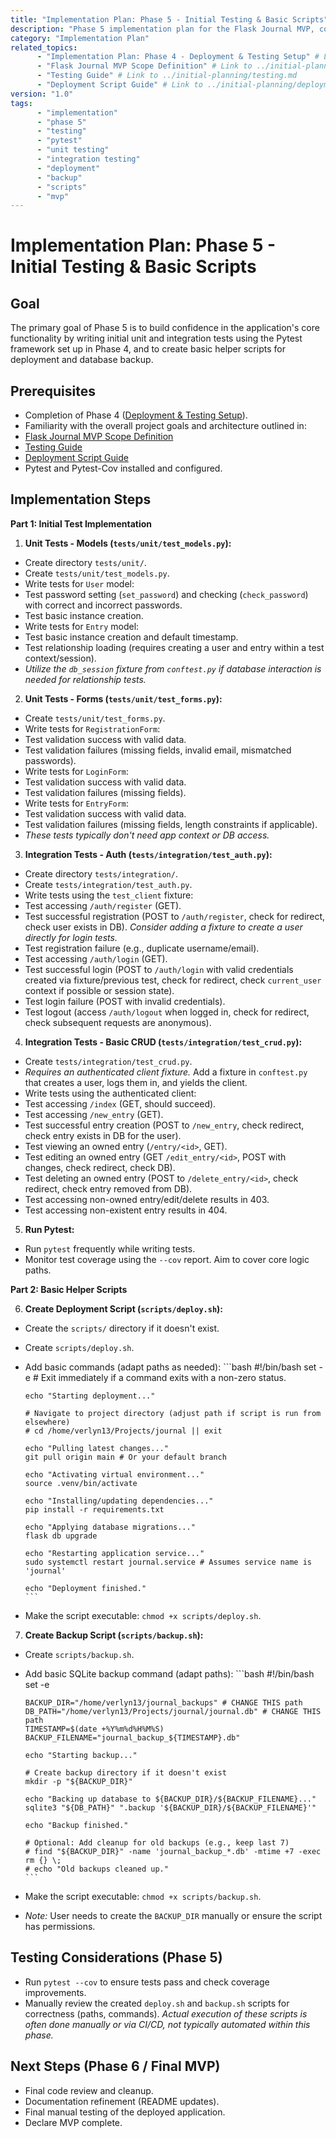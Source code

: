 ```yaml
---
title: "Implementation Plan: Phase 5 - Initial Testing & Basic Scripts"
description: "Phase 5 implementation plan for the Flask Journal MVP, covering writing initial unit and integration tests, and creating basic deployment and backup scripts."
category: "Implementation Plan"
related_topics:
      - "Implementation Plan: Phase 4 - Deployment & Testing Setup" # Link to ./04-phase-four-deploy-test-setup.md
      - "Flask Journal MVP Scope Definition" # Link to ../initial-planning/mvp-high-level-implementation-guide.md
      - "Testing Guide" # Link to ../initial-planning/testing.md
      - "Deployment Script Guide" # Link to ../initial-planning/deployment-script-guide.md
version: "1.0"
tags:
      - "implementation"
      - "phase 5"
      - "testing"
      - "pytest"
      - "unit testing"
      - "integration testing"
      - "deployment"
      - "backup"
      - "scripts"
      - "mvp"
---
```


# Implementation Plan: Phase 5 - Initial Testing & Basic Scripts

## Goal

The primary goal of Phase 5 is to build confidence in the application's core functionality by writing initial unit and integration tests using the Pytest framework set up in Phase 4, and to create basic helper scripts for deployment and database backup.

## Prerequisites

-   Completion of Phase 4 ([Deployment & Testing Setup](./04-phase-four-deploy-test-setup.md)).
-   Familiarity with the overall project goals and architecture outlined in:
-   [Flask Journal MVP Scope Definition](../initial-planning/mvp-high-level-implementation-guide.md)
-   [Testing Guide](../initial-planning/testing.md)
-   [Deployment Script Guide](../initial-planning/deployment-script-guide.md)
-   Pytest and Pytest-Cov installed and configured.

## Implementation Steps

**Part 1: Initial Test Implementation**

1.  **Unit Tests - Models (`tests/unit/test_models.py`):**
-   Create directory `tests/unit/`.
-   Create `tests/unit/test_models.py`.
-   Write tests for `User` model:
  -   Test password setting (`set_password`) and checking (`check_password`) with correct and incorrect passwords.
  -   Test basic instance creation.
-   Write tests for `Entry` model:
  -   Test basic instance creation and default timestamp.
  -   Test relationship loading (requires creating a user and entry within a test context/session).
-   *Utilize the `db_session` fixture from `conftest.py` if database interaction is needed for relationship tests.*
2.  **Unit Tests - Forms (`tests/unit/test_forms.py`):**
-   Create `tests/unit/test_forms.py`.
-   Write tests for `RegistrationForm`:
  -   Test validation success with valid data.
  -   Test validation failures (missing fields, invalid email, mismatched passwords).
-   Write tests for `LoginForm`:
  -   Test validation success with valid data.
  -   Test validation failures (missing fields).
-   Write tests for `EntryForm`:
  -   Test validation success with valid data.
  -   Test validation failures (missing fields, length constraints if applicable).
-   *These tests typically don't need app context or DB access.*
3.  **Integration Tests - Auth (`tests/integration/test_auth.py`):**
-   Create directory `tests/integration/`.
-   Create `tests/integration/test_auth.py`.
-   Write tests using the `test_client` fixture:
  -   Test accessing `/auth/register` (GET).
  -   Test successful registration (POST to `/auth/register`, check for redirect, check user exists in DB). *Consider adding a fixture to create a user directly for login tests.*
  -   Test registration failure (e.g., duplicate username/email).
  -   Test accessing `/auth/login` (GET).
  -   Test successful login (POST to `/auth/login` with valid credentials created via fixture/previous test, check for redirect, check `current_user` context if possible or session state).
  -   Test login failure (POST with invalid credentials).
  -   Test logout (access `/auth/logout` when logged in, check for redirect, check subsequent requests are anonymous).
4.  **Integration Tests - Basic CRUD (`tests/integration/test_crud.py`):**
-   Create `tests/integration/test_crud.py`.
-   *Requires an authenticated client fixture.* Add a fixture in `conftest.py` that creates a user, logs them in, and yields the client.
-   Write tests using the authenticated client:
  -   Test accessing `/index` (GET, should succeed).
  -   Test accessing `/new_entry` (GET).
  -   Test successful entry creation (POST to `/new_entry`, check redirect, check entry exists in DB for the user).
  -   Test viewing an owned entry (`/entry/<id>`, GET).
  -   Test editing an owned entry (GET `/edit_entry/<id>`, POST with changes, check redirect, check DB).
  -   Test deleting an owned entry (POST to `/delete_entry/<id>`, check redirect, check entry removed from DB).
  -   Test accessing non-owned entry/edit/delete results in 403.
  -   Test accessing non-existent entry results in 404.
5.  **Run Pytest:**
-   Run `pytest` frequently while writing tests.
-   Monitor test coverage using the `--cov` report. Aim to cover core logic paths.

**Part 2: Basic Helper Scripts**

6.  **Create Deployment Script (`scripts/deploy.sh`):**
-   Create the `scripts/` directory if it doesn't exist.
-   Create `scripts/deploy.sh`.
-   Add basic commands (adapt paths as needed):
        ```bash
        #!/bin/bash
        set -e # Exit immediately if a command exits with a non-zero status.

        echo "Starting deployment..."

        # Navigate to project directory (adjust path if script is run from elsewhere)
        # cd /home/verlyn13/Projects/journal || exit

        echo "Pulling latest changes..."
        git pull origin main # Or your default branch

        echo "Activating virtual environment..."
        source .venv/bin/activate

        echo "Installing/updating dependencies..."
        pip install -r requirements.txt

        echo "Applying database migrations..."
        flask db upgrade

        echo "Restarting application service..."
        sudo systemctl restart journal.service # Assumes service name is 'journal'

        echo "Deployment finished."
        ```
-   Make the script executable: `chmod +x scripts/deploy.sh`.
7.  **Create Backup Script (`scripts/backup.sh`):**
-   Create `scripts/backup.sh`.
-   Add basic SQLite backup command (adapt paths):
        ```bash
        #!/bin/bash
        set -e

        BACKUP_DIR="/home/verlyn13/journal_backups" # CHANGE THIS path
        DB_PATH="/home/verlyn13/Projects/journal/journal.db" # CHANGE THIS path
        TIMESTAMP=$(date +%Y%m%d%H%M%S)
        BACKUP_FILENAME="journal_backup_${TIMESTAMP}.db"

        echo "Starting backup..."

        # Create backup directory if it doesn't exist
        mkdir -p "${BACKUP_DIR}"

        echo "Backing up database to ${BACKUP_DIR}/${BACKUP_FILENAME}..."
        sqlite3 "${DB_PATH}" ".backup '${BACKUP_DIR}/${BACKUP_FILENAME}'"

        echo "Backup finished."

        # Optional: Add cleanup for old backups (e.g., keep last 7)
        # find "${BACKUP_DIR}" -name 'journal_backup_*.db' -mtime +7 -exec rm {} \;
        # echo "Old backups cleaned up."
        ```
-   Make the script executable: `chmod +x scripts/backup.sh`.
-   *Note:* User needs to create the `BACKUP_DIR` manually or ensure the script has permissions.

## Testing Considerations (Phase 5)

-   Run `pytest --cov` to ensure tests pass and check coverage improvements.
-   Manually review the created `deploy.sh` and `backup.sh` scripts for correctness (paths, commands). *Actual execution of these scripts is often done manually or via CI/CD, not typically automated within this phase.*

## Next Steps (Phase 6 / Final MVP)

-   Final code review and cleanup.
-   Documentation refinement (README updates).
-   Final manual testing of the deployed application.
-   Declare MVP complete.